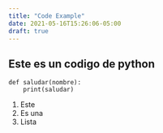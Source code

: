 ```yaml
---
title: "Code Example"
date: 2021-05-16T15:26:06-05:00
draft: true
---
```


## Este es un codigo de python

    def saludar(nombre):
        print(saludar)

1. Este 
2. Es una 
3. Lista
